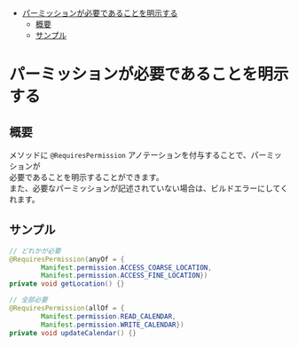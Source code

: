 <!-- TOC START min:1 max:3 link:true asterisk:false update:true -->
- [パーミッションが必要であることを明示する](#パーミッションが必要であることを明示する)
  - [概要](#概要)
  - [サンプル](#サンプル)
<!-- TOC END -->


# パーミッションが必要であることを明示する

## 概要

メソッドに `@RequiresPermission` アノテーションを付与することで、パーミッションが  
必要であることを明示することができます。  
また、必要なパーミッションが記述されていない場合は、ビルドエラーにしてくれます。


## サンプル

```java
// どれかが必要
@RequiresPermission(anyOf = {
        Manifest.permission.ACCESS_COARSE_LOCATION,
        Manifest.permission.ACCESS_FINE_LOCATION})
private void getLocation() {}

// 全部必要
@RequiresPermission(allOf = {
        Manifest.permission.READ_CALENDAR,
        Manifest.permission.WRITE_CALENDAR})
private void updateCalendar() {}
```
